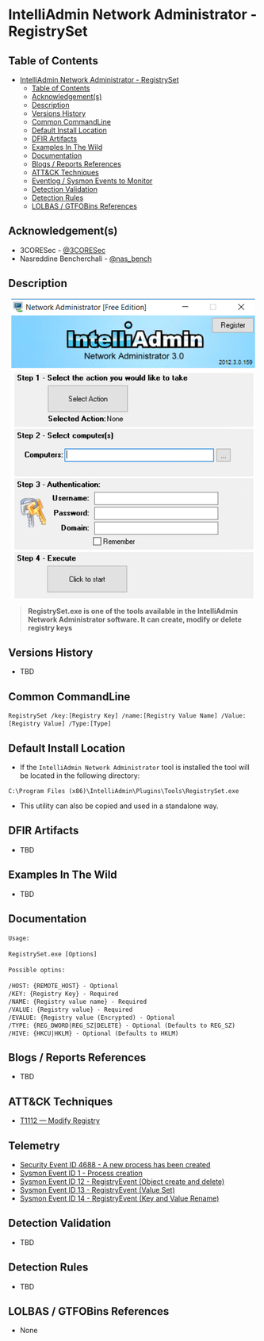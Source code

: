 # IntelliAdmin Network Administrator - RegistrySet

## Table of Contents

- [IntelliAdmin Network Administrator - RegistrySet](#intelliadmin-network-administrator---registryset)
  - [Table of Contents](#table-of-contents)
  - [Acknowledgement(s)](#acknowledgements)
  - [Description](#description)
  - [Versions History](#versions-history)
  - [Common CommandLine](#common-commandline)
  - [Default Install Location](#default-install-location)
  - [DFIR Artifacts](#dfir-artifacts)
  - [Examples In The Wild](#examples-in-the-wild)
  - [Documentation](#documentation)
  - [Blogs / Reports References](#blogs--reports-references)
  - [ATT&CK Techniques](#attck-techniques)
  - [Eventlog / Sysmon Events to Monitor](#eventlog--sysmon-events-to-monitor)
  - [Detection Validation](#detection-validation)
  - [Detection Rules](#detection-rules)
  - [LOLBAS / GTFOBins References](#lolbas--gtfobins-references)

## Acknowledgement(s)

- 3CORESec - [@3CORESec](https://twitter.com/3CORESec)
- Nasreddine Bencherchali - [@nas_bench](https://twitter.com/nas_bench)

## Description

<p align="center"><img src="/Images/Screenshots/IntelliAdmin-Network-Administrator.png"></p>

> **RegistrySet.exe is one of the tools available in the IntelliAdmin Network Administrator software. It can create, modify or delete registry keys**

## Versions History

- TBD

## Common CommandLine

```batch
RegistrySet /key:[Registry Key] /name:[Registry Value Name] /Value:[Registry Value] /Type:[Type]
```

## Default Install Location

- If the ``IntelliAdmin Network Administrator`` tool is installed the tool will be located in the following directory:

```batch
C:\Program Files (x86)\IntelliAdmin\Plugins\Tools\RegistrySet.exe
```

- This utility can also be copied and used in a standalone way.

## DFIR Artifacts

- TBD

## Examples In The Wild

- TBD

## Documentation

```batch
Usage:

RegistrySet.exe [Options]

Possible optins:

/HOST: {REMOTE_HOST} - Optional
/KEY: {Registry Key} - Required
/NAME: {Registry value name} - Required
/VALUE: {Registry value} - Required
/EVALUE: {Registry value (Encrypted) - Optional
/TYPE: {REG_DWORD|REG_SZ|DELETE} - Optional (Defaults to REG_SZ)
/HIVE: {HKCU|HKLM} - Optional (Defaults to HKLM)
```

## Blogs / Reports References

- TBD

## ATT&CK Techniques

- [T1112 — Modify Registry](https://attack.mitre.org/techniques/T1112)

## Telemetry

- [Security Event ID 4688 - A new process has been created](https://www.ultimatewindowssecurity.com/securitylog/encyclopedia/event.aspx?eventID=4688)
- [Sysmon Event ID 1 - Process creation](https://www.ultimatewindowssecurity.com/securitylog/encyclopedia/event.aspx?eventid=90001)
- [Sysmon Event ID 12 - RegistryEvent (Object create and delete)](https://www.ultimatewindowssecurity.com/securitylog/encyclopedia/event.aspx?eventid=90012)
- [Sysmon Event ID 13 - RegistryEvent (Value Set)](https://www.ultimatewindowssecurity.com/securitylog/encyclopedia/event.aspx?eventid=90013)
- [Sysmon Event ID 14 - RegistryEvent (Key and Value Rename)](https://www.ultimatewindowssecurity.com/securitylog/encyclopedia/event.aspx?eventid=90014)

## Detection Validation

- TBD

## Detection Rules

- TBD

## LOLBAS / GTFOBins References

- None
